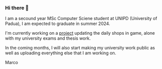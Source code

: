 ### Hi there 👋

I am a secound year MSc Computer Sciene student at UNIPD (University of Padua), I am expected to graduate in summer 2024.

I'm currently working on a [project](https://github.com/marcohoucheng/Gran-Turismo-7-Price-Tracker) updating the daily shops in game, alone with my university exams and thesis work.

In the coming months, I will also start making my university work public as well as uploading everything else that I am working on.

Marco

<!--
**marcohoucheng/marcohoucheng** is a ✨ _special_ ✨ repository because its `README.md` (this file) appears on your GitHub profile.

Here are some ideas to get you started:

- 🔭 I’m currently working on ...
- 🌱 I’m currently learning ...
- 👯 I’m looking to collaborate on ...
- 🤔 I’m looking for help with ...
- 💬 Ask me about ...
- 📫 How to reach me: ...
- 😄 Pronouns: ...
- ⚡ Fun fact: ...
-->
